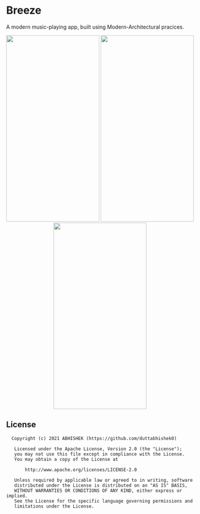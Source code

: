 # Breeze
A modern music-playing app, built using Modern-Architectural pracices. 

<p align="center">
  <img src ="https://user-images.githubusercontent.com/56694152/141653023-a9a9c279-2e01-41ff-af0a-1e5957c1b6e7.jpeg" width="250" height="500" />
  <img src ="https://user-images.githubusercontent.com/56694152/141653024-43a6eab2-411b-4fea-a910-188ef99a42fa.jpeg" width="250" height="500" />
  <img src ="https://user-images.githubusercontent.com/56694152/141653026-cd097f59-1448-47d1-ae0b-8f36f405442d.jpeg" width="250" height="500" />
  
</p>


## License

```
  Copyright (c) 2021 ABHISHEK (https://github.com/duttabhishek0)

   Licensed under the Apache License, Version 2.0 (the "License");
   you may not use this file except in compliance with the License.
   You may obtain a copy of the License at

       http://www.apache.org/licenses/LICENSE-2.0

   Unless required by applicable law or agreed to in writing, software
   distributed under the License is distributed on an "AS IS" BASIS,
   WITHOUT WARRANTIES OR CONDITIONS OF ANY KIND, either express or implied.
   See the License for the specific language governing permissions and
   limitations under the License.
 ```
